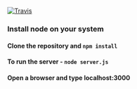 [![Travis](https://img.shields.io/travis/rust-lang/rust.svg?style=plastic)](https://github.com/systers/slack-ghc)

### Install node on your system
#### Clone the repository and `npm install`
#### To run the server - `node server.js`
#### Open a browser and type localhost:3000